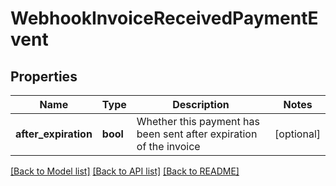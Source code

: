 # WebhookInvoiceReceivedPaymentEvent

## Properties
Name | Type | Description | Notes
------------ | ------------- | ------------- | -------------
**after_expiration** | **bool** | Whether this payment has been sent after expiration of the invoice | [optional] 

[[Back to Model list]](../../README.md#documentation-for-models) [[Back to API list]](../../README.md#documentation-for-api-endpoints) [[Back to README]](../../README.md)

